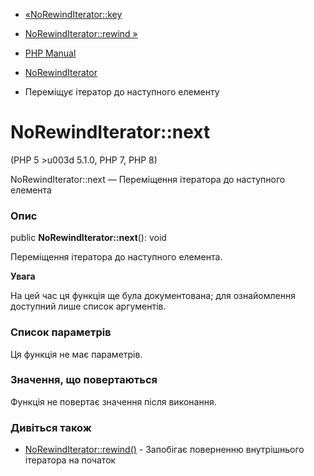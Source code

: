- [«NoRewindIterator::key](norewinditerator.key.md)
- [NoRewindIterator::rewind »](norewinditerator.rewind.md)

- [PHP Manual](index.md)
- [NoRewindIterator](class.norewinditerator.md)
- Переміщує ітератор до наступного елементу

# NoRewindIterator::next

(PHP 5 \>u003d 5.1.0, PHP 7, PHP 8)

NoRewindIterator::next — Переміщення ітератора до наступного елемента

### Опис

public **NoRewindIterator::next**(): void

Переміщення ітератора до наступного елемента.

**Увага**

На цей час ця функція ще була документована; для
ознайомлення доступний лише список аргументів.

### Список параметрів

Ця функція не має параметрів.

### Значення, що повертаються

Функція не повертає значення після виконання.

### Дивіться також

- [NoRewindIterator::rewind()](norewinditerator.rewind.md) -
Запобігає поверненню внутрішнього ітератора на початок
